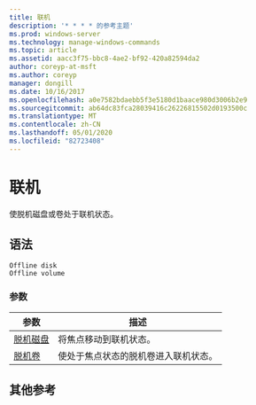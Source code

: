 ```yaml
---
title: 联机
description: '* * * * 的参考主题'
ms.prod: windows-server
ms.technology: manage-windows-commands
ms.topic: article
ms.assetid: aacc3f75-bbc8-4ae2-bf92-420a82594da2
author: coreyp-at-msft
ms.author: coreyp
manager: dongill
ms.date: 10/16/2017
ms.openlocfilehash: a0e7582bdaebb5f3e5180d1baace980d3006b2e9
ms.sourcegitcommit: ab64dc83fca28039416c26226815502d0193500c
ms.translationtype: MT
ms.contentlocale: zh-CN
ms.lasthandoff: 05/01/2020
ms.locfileid: "82723408"
---
```

# <a name="online"></a>联机



使脱机磁盘或卷处于联机状态。

## <a name="syntax"></a>语法

```
Offline disk
Offline volume
```

### <a name="parameters"></a>参数

|参数|描述|
|---------|-----------|
|[脱机磁盘](offline-disk.md)|将焦点移动到联机状态。|
|[脱机卷](offline-volume.md)|使处于焦点状态的脱机卷进入联机状态。|

## <a name="additional-references"></a>其他参考

